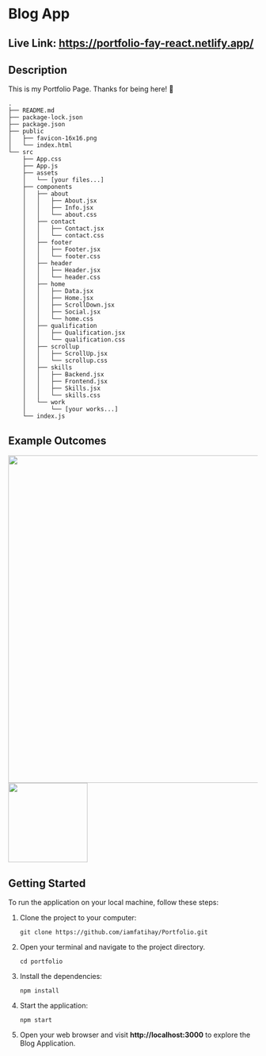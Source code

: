 # Blog App
## Live Link: https://portfolio-fay-react.netlify.app/
## Description
This is my Portfolio Page. Thanks for being here! 🙂

```
.
├── README.md
├── package-lock.json
├── package.json
├── public
│   ├── favicon-16x16.png
│   └── index.html
└── src
    ├── App.css
    ├── App.js
    ├── assets
    │   └── [your files...]
    ├── components
    │   ├── about
    │   │   ├── About.jsx
    │   │   ├── Info.jsx
    │   │   └── about.css
    │   ├── contact
    │   │   ├── Contact.jsx
    │   │   └── contact.css
    │   ├── footer
    │   │   ├── Footer.jsx
    │   │   └── footer.css
    │   ├── header
    │   │   ├── Header.jsx
    │   │   └── header.css
    │   ├── home
    │   │   ├── Data.jsx
    │   │   ├── Home.jsx
    │   │   ├── ScrollDown.jsx
    │   │   ├── Social.jsx
    │   │   └── home.css
    │   ├── qualification
    │   │   ├── Qualification.jsx
    │   │   └── qualification.css
    │   ├── scrollup
    │   │   ├── ScrollUp.jsx
    │   │   └── scrollup.css
    │   ├── skills
    │   │   ├── Backend.jsx
    │   │   ├── Frontend.jsx
    │   │   ├── Skills.jsx
    │   │   └── skills.css
    │   └── work
    │       └── [your works...]
    └── index.js

```

## Example Outcomes
<div >
<img width="660px" src="./blog-app.gif"/>
<img width="160px" src="./blog-app1.gif"/>
</div>

## Getting Started

To run the application on your local machine, follow these steps:

1. Clone the project to your computer:

   ```
   git clone https://github.com/iamfatihay/Portfolio.git
2. Open your terminal and navigate to the project directory.
   ```
   cd portfolio
3. Install the dependencies:
    ```
    npm install
4. Start the application:
    ```
    npm start
5. Open your web browser and visit  **http://localhost:3000**  to explore the Blog Application.